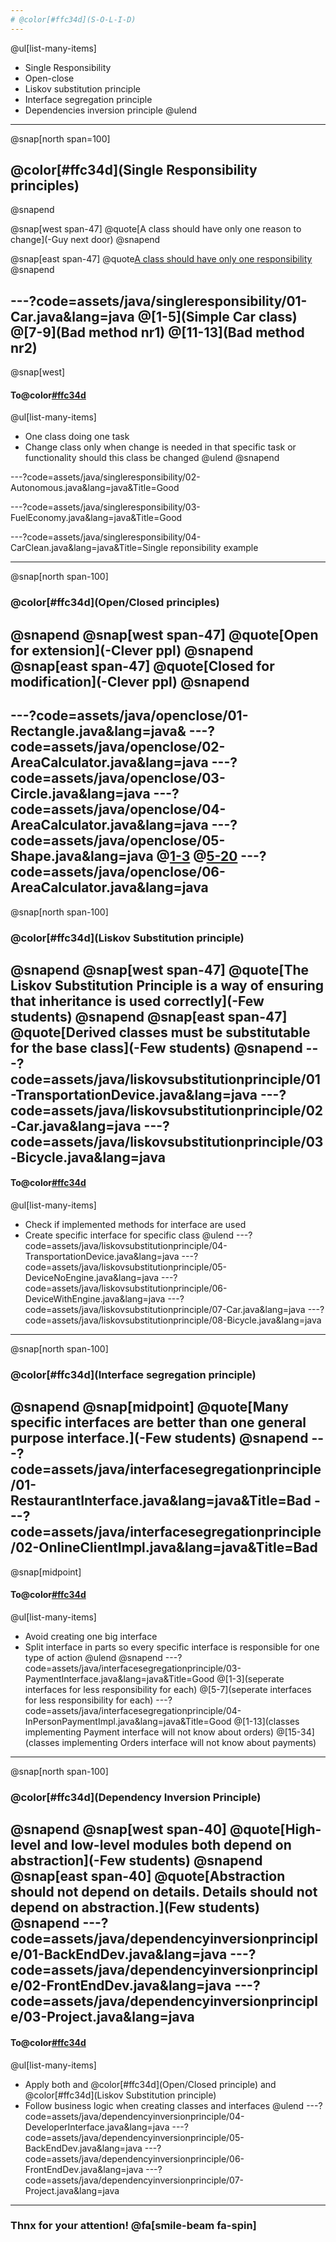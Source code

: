 ```yaml
---
# @color[#ffc34d](S-O-L-I-D)
---
```

@ul[list-many-items]
- Single Responsibility
- Open-close
- Liskov substitution principle
- Interface segregation principle
- Dependencies inversion principle
@ulend

---
@snap[north span=100]
## @color[#ffc34d](Single Responsibility principles)
@snapend

@snap[west span-47]
@quote[A class should have only one reason to change](-Guy next door)
@snapend

@snap[east span-47]
@quote[A class should have only one responsibility](-Mom)
@snapend


---?code=assets/java/singleresponsibility/01-Car.java&lang=java
@[1-5](Simple Car class)
@[7-9](Bad method nr1)
@[11-13](Bad method nr2)
---
@snap[west]
#### To@color[#ffc34d](do)
@ul[list-many-items]
- One class doing one task
- Change class only when change is needed in that specific task or functionality should this class be changed
@ulend
@snapend

---?code=assets/java/singleresponsibility/02-Autonomous.java&lang=java&Title=Good

---?code=assets/java/singleresponsibility/03-FuelEconomy.java&lang=java&Title=Good

---?code=assets/java/singleresponsibility/04-CarClean.java&lang=java&Title=Single reponsibility example

---
@snap[north span-100]
### @color[#ffc34d](Open/Closed principles)
@snapend
@snap[west span-47]
@quote[Open for extension](-Clever ppl)
@snapend
@snap[east span-47]
@quote[Closed for modification](-Clever ppl)
@snapend
---

---?code=assets/java/openclose/01-Rectangle.java&lang=java&
---?code=assets/java/openclose/02-AreaCalculator.java&lang=java
---?code=assets/java/openclose/03-Circle.java&lang=java
---?code=assets/java/openclose/04-AreaCalculator.java&lang=java
---?code=assets/java/openclose/05-Shape.java&lang=java
@[1-3](interface)
@[5-20](shapes)
---?code=assets/java/openclose/06-AreaCalculator.java&lang=java
---
@snap[north span-100]
### @color[#ffc34d](Liskov Substitution principle)
@snapend
@snap[west span-47]
@quote[The Liskov Substitution Principle is a way of ensuring that inheritance is used correctly](-Few students)
@snapend
@snap[east span-47]
@quote[Derived classes must be substitutable for the base class](-Few students)
@snapend
---?code=assets/java/liskovsubstitutionprinciple/01-TransportationDevice.java&lang=java
---?code=assets/java/liskovsubstitutionprinciple/02-Car.java&lang=java
---?code=assets/java/liskovsubstitutionprinciple/03-Bicycle.java&lang=java
---
#### To@color[#ffc34d](do)
@ul[list-many-items]
- Check if implemented methods for interface are used
- Create specific interface for specific class
@ulend
---?code=assets/java/liskovsubstitutionprinciple/04-TransportationDevice.java&lang=java
---?code=assets/java/liskovsubstitutionprinciple/05-DeviceNoEngine.java&lang=java
---?code=assets/java/liskovsubstitutionprinciple/06-DeviceWithEngine.java&lang=java
---?code=assets/java/liskovsubstitutionprinciple/07-Car.java&lang=java
---?code=assets/java/liskovsubstitutionprinciple/08-Bicycle.java&lang=java
---
@snap[north span-100]
### @color[#ffc34d](Interface segregation principle)
@snapend
@snap[midpoint]
@quote[Many specific interfaces are better than one general purpose interface.](-Few students)
@snapend
---?code=assets/java/interfacesegregationprinciple/01-RestaurantInterface.java&lang=java&Title=Bad
---?code=assets/java/interfacesegregationprinciple/02-OnlineClientImpl.java&lang=java&Title=Bad
---
@snap[midpoint]
#### To@color[#ffc34d](do)
@ul[list-many-items]
- Avoid creating one big interface
- Split interface in parts so every specific interface is responsible for one type of action
@ulend
@snapend
---?code=assets/java/interfacesegregationprinciple/03-PaymentInterface.java&lang=java&Title=Good
@[1-3](seperate interfaces for less responsibility for each)
@[5-7](seperate interfaces for less responsibility for each)
---?code=assets/java/interfacesegregationprinciple/04-InPersonPaymentImpl.java&lang=java&Title=Good
@[1-13](classes implementing Payment interface will not know about orders)
@[15-34](classes implementing Orders interface will not know about payments)

---
@snap[north span-100]
### @color[#ffc34d](Dependency Inversion Principle)
@snapend
@snap[west span-40]
@quote[High-level and low-level modules both depend on abstraction](-Few students)
@snapend
@snap[east span-40]
@quote[Abstraction should not depend on details. Details should not depend on abstraction.](Few students)
@snapend
---?code=assets/java/dependencyinversionprinciple/01-BackEndDev.java&lang=java
---?code=assets/java/dependencyinversionprinciple/02-FrontEndDev.java&lang=java
---?code=assets/java/dependencyinversionprinciple/03-Project.java&lang=java
---
#### To@color[#ffc34d](do)
@ul[list-many-items]
- Apply both and @color[#ffc34d](Open/Closed principle) and @color[#ffc34d](Liskov Substitution principle)
- Follow business logic when creating classes and interfaces
@ulend
---?code=assets/java/dependencyinversionprinciple/04-DeveloperInterface.java&lang=java
---?code=assets/java/dependencyinversionprinciple/05-BackEndDev.java&lang=java
---?code=assets/java/dependencyinversionprinciple/06-FrontEndDev.java&lang=java
---?code=assets/java/dependencyinversionprinciple/07-Project.java&lang=java
---
### Thnx for your attention! @fa[smile-beam fa-spin]

